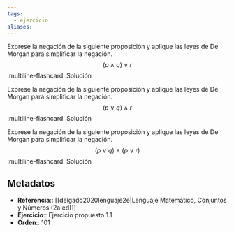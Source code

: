 ```yaml
---
tags:
  - ejercicio
aliases:
---
```

Exprese la negación de la siguiente proposición y aplique las leyes de De Morgan para simplificar la negación.
$$(p \land q) \lor r$$
:multiline-flashcard:
Solución

Exprese la negación de la siguiente proposición y aplique las leyes de De Morgan para simplificar la negación.
$$(p \lor q) \land r$$
:multiline-flashcard:
Solución

Exprese la negación de la siguiente proposición y aplique las leyes de De Morgan para simplificar la negación.
$$(p \lor q) \land (p \lor r)$$
:multiline-flashcard:
Solución

## Metadatos
- **Referencia**:: [[delgado2020lenguaje2e|Lenguaje Matemático, Conjuntos y Números (2a ed)]]
- **Ejercicio**:: Ejercicio propuesto 1.1
- **Orden**:: 101
